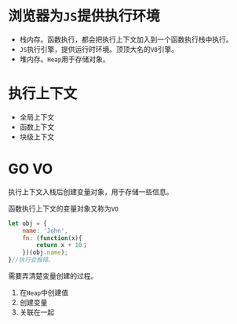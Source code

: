 # 浏览器为`JS`提供执行环境

- 栈内存。函数执行，都会把执行上下文加入到一个函数执行栈中执行。
- `JS`执行引擎，提供运行时环境。顶顶大名的`V8`引擎。
- 堆内存。`Heap`用于存储对象。

# 执行上下文

- 全局上下文
- 函数上下文
- 块级上下文

# GO VO

执行上下文入栈后创建变量对象，用于存储一些信息。

函数执行上下文的变量对象又称为`VO`

```js
let obj = {
    name: 'John',
    fn: (function(x){
        return x + 10；
    })(obj.name);
}//执行会报错。
```

需要弄清楚变量创建的过程。

1. 在`Heap`中创建值
2. 创建变量
3. 关联在一起



